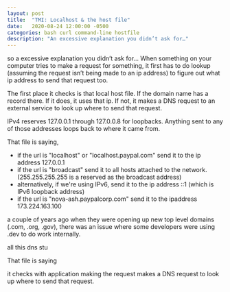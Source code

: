 ```yaml
---
layout: post
title:  "TMI: Localhost & the host file"
date:   2020-08-24 12:00:00 -0500
categories: bash curl command-line hostfile
description: "An excessive explanation you didn’t ask for…"
---
```


so a excessive explanation you didn’t ask for…
When something on your computer tries to make a request for something, it first has to do lookup (assuming the request isn’t being made to an ip address) to figure out what ip address to send that request too.

The first place it checks is that local host file. If the domain name has a record there. If it does, it uses that ip. If not, it makes a DNS request to an external service to look up where to send that request.


IPv4 reserves 127.0.0.1 through 127.0.0.8 for loopbacks. Anything sent to any of those addresses loops back to where it came from.


That file is saying,
- if the url is "localhost" or "localhost.paypal.com" send it to the ip address 127.0.0.1
- if the url is "broadcast" send it to all hosts attached to the network. (255.255.255.255 is a reserved as the broadcast address)
- alternatively, if we're using IPv6, send it to the ip address ::1 (which is IPv6 loopback address)
- if the url is "nova-ash.paypalcorp.com" send it to the ipaddress 173.224.163.100



a couple of years ago when they were opening up new top level domains (.com, .org, .gov), there was an issue where some developers were using .dev to do work internally.




all this dns stu


That file is saying


it checks with application making the request makes a DNS request to look up where to send that request.